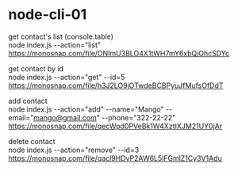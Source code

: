 # node-cli-01


get contact's list (console.table)<br/>
node index.js --action="list"<br/>
https://monosnap.com/file/ONImU3BLO4X1tWH7mY6xbQiOhcSDYc<br/>

get contact by id<br/>
node index.js --action="get" --id=5<br/>
https://monosnap.com/file/h3J2LO9jOTwdeBCBPyuJfMufsOfDdT<br/>

add contact<br/>
node index.js --action="add" --name="Mango" --email="mango@gmail.com" --phone="322-22-22"<br/>
https://monosnap.com/file/qecWpd0PVeBk1W4XztIXJM21UY0jAr<br/>

delete contact<br/>
node index.js --action="remove" --id=3<br/>
https://monosnap.com/file/qacl9HDvP2AW6L5lFGmlZ1Cy3V1Adu<br/>
